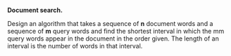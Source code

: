 **Document search.** 

Design an algorithm that takes a sequence of **n** document words and a sequence of **m** query words and find the shortest interval in which the mm query words appear in the document in the order given. The length of an interval is the number of words in that interval.